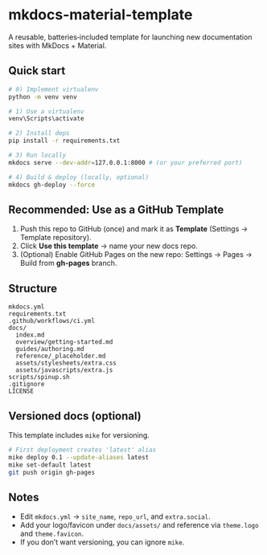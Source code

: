 # mkdocs-material-template

A reusable, batteries‑included template for launching new documentation sites with MkDocs + Material.

## Quick start

```bash
# 0) Implement virtualenv
python -m venv venv

# 1) Use a virtualenv
venv\Scripts\activate

# 2) Install deps
pip install -r requirements.txt

# 3) Run locally
mkdocs serve --dev-addr=127.0.0.1:8000 # (or your preferred port)

# 4) Build & deploy (locally, optional)
mkdocs gh-deploy --force
```

## Recommended: Use as a GitHub Template
1. Push this repo to GitHub (once) and mark it as **Template** (Settings → Template repository).
2. Click **Use this template** → name your new docs repo.
3. (Optional) Enable GitHub Pages on the new repo: Settings → Pages → Build from **gh-pages** branch.

## Structure
```
mkdocs.yml
requirements.txt
.github/workflows/ci.yml
docs/
  index.md
  overview/getting-started.md
  guides/authoring.md
  reference/_placeholder.md
  assets/stylesheets/extra.css
  assets/javascripts/extra.js
scripts/spinup.sh
.gitignore
LICENSE
```

## Versioned docs (optional)
This template includes `mike` for versioning.

```bash
# First deployment creates 'latest' alias
mike deploy 0.1 --update-aliases latest
mike set-default latest
git push origin gh-pages
```

## Notes
- Edit `mkdocs.yml` → `site_name`, `repo_url`, and `extra.social`.
- Add your logo/favicon under `docs/assets/` and reference via `theme.logo` and `theme.favicon`.
- If you don’t want versioning, you can ignore `mike`.
